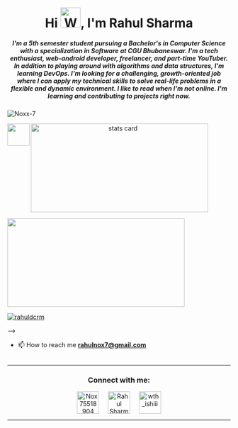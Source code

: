 <h1 align="center">Hi <img src="https://raw.githubusercontent.com/nixin72/nixin72/master/wave.gif" 
         alt="Waving hand animated gif"
         height="45"
         width="45" />, I'm Rahul Sharma</h1>
<h5 align="center">
I'm a 5th semester student pursuing a Bachelor's in Computer Science with a specialization in Software at CGU Bhubaneswar. I'm a tech enthusiast, web-android developer, freelancer, and part-time YouTuber. In addition to playing around with algorithms and data structures, I'm learning DevOps. I'm looking for a challenging, growth-oriented job where I can apply my technical skills to solve real-life problems in a flexible and dynamic environment. I like to read when I'm not online. I'm learning and contributing to projects right now.
</h5>
<p align="left"> <img src="https://komarev.com/ghpvc/?username=Noxx-7&label=Profile%20views&color=0e75b6&style=flat" alt="Noxx-7" /> </p>
<p>
<a align= "center" href="https://github.com/Noxx-7">
<img alt= "stats card" height="200px" width="400" src="https://github-readme-streak-stats.herokuapp.com/?user=Noxx-7&theme=radical">
 <img align="left" src="![readme_banner](https://user-images.githubusercontent.com/83027100/174424914-5d81b21d-b155-4616-9621-cd1d51d3104d.gif)
" width="50">
</p>
<img height="200px" width="400" src="https://github-readme-stats.vercel.app/api?username=Noxx-7&count_private=true&theme=radical&show_icons=true" />

<p align="left"> <a href="https://twitter.com/rahuldcrm" target="blank"><img src="https://img.shields.io/twitter/follow/rahuldcrm?logo=twitter&style=for-the-badge" alt="rahuldcrm" /></a> </p> -->

- 📫 How to reach me **rahulnox7@gmail.com**
<br><br>
<hr> 

 <h3 align="center">Connect with me:</h3>
<p align="center">
<a href="https://twitter.com/Nox75518904" target="blank"><img align="center" src="https://img.icons8.com/cute-clipart/64/000000/twitter.png" alt="Nox75518904" height="50" width="50" /></a> &nbsp;&nbsp;&nbsp;
<a href="https://www.linkedin.com/in/rahul-sharma-603935182/" target="blank"><img align="center" src="https://img.icons8.com/cute-clipart/64/000000/linkedin.png" alt="Rahul Sharma" height="50" width="50" /></a>&nbsp;&nbsp;&nbsp;&nbsp;
<a href="https://www.instagram.com/___nox7/" target="blank"><img align="center" src="https://img.icons8.com/cute-clipart/64/000000/instagram-new.png" alt="wth_ishiii" height="50" width="50" /></a>
</p> 

<hr>

